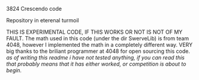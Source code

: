3824 Crescendo code

Repository in eterenal turmoil

THIS IS EXPERIMENTAL CODE, IF THIS WORKS OR NOT IS NOT OF MY FAULT. The math used in this code (under the dir SwerveLib) is from team 4048, however I implemented the math in a completely different way. VERY big thanks to the briliant programmer at 4048 for open sourcing this code. *as of writing this readme i have not tested anything, if you can read this that probably means that it has either worked, or competition is about to begin.*
